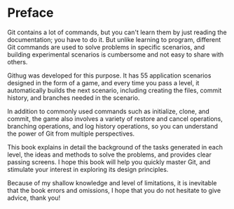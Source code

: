 # Preface

Git contains a lot of commands, but you can't learn them by just reading the
documentation; you have to do it. But unlike learning to program, different Git
commands are used to solve problems in specific scenarios, and building
experimental scenarios is cumbersome and not easy to share with others.

Githug was developed for this purpose. It has 55 application scenarios designed
in the form of a game, and every time you pass a level, it automatically builds
the next scenario, including creating the files, commit history, and branches
needed in the scenario.

In addition to commonly used commands such as initialize, clone, and commit,
the game also involves a variety of restore and cancel operations, branching
operations, and log history operations, so you can understand the power of Git
from multiple perspectives.

This book explains in detail the background of the tasks generated in each
level, the ideas and methods to solve the problems, and provides clear passing
screens. I hope this book will help you quickly master Git, and stimulate your
interest in exploring its design principles.

Because of my shallow knowledge and level of limitations, it is inevitable that
the book errors and omissions, I hope that you do not hesitate to give advice,
thank you!
